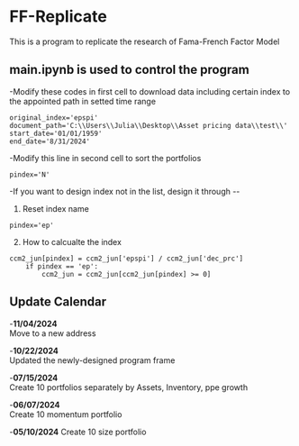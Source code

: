 # FF-Replicate
This is a program to replicate the research of Fama-French Factor Model

## main.ipynb is used to control the program
-Modify these codes in first cell to download data including certain index to the appointed path in setted time range
```
original_index='epspi'
document_path='C:\\Users\\Julia\\Desktop\\Asset pricing data\\test\\'
start_date='01/01/1959'
end_date='8/31/2024'
```
-Modify this line in second cell to sort the portfolios
```
pindex='N'
```
-If you want to design index not in the list, design it through --
1. Reset index name
```
pindex='ep'
```
2. How to calcualte the index
```
ccm2_jun[pindex] = ccm2_jun['epspi'] / ccm2_jun['dec_prc']
    if pindex == 'ep':
        ccm2_jun = ccm2_jun[ccm2_jun[pindex] >= 0]
```


## Update Calendar
-**11/04/2024**  
Move to a new address

-**10/22/2024**  
Updated the newly-designed program frame

-**07/15/2024**  
Create 10 portfolios separately by Assets, Inventory, ppe growth

-**06/07/2024**  
Create 10 momentum portfolio

-**05/10/2024**
Create 10 size portfolio
